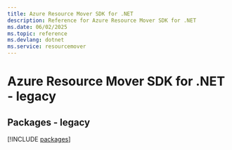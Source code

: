```yaml
---
title: Azure Resource Mover SDK for .NET
description: Reference for Azure Resource Mover SDK for .NET
ms.date: 06/02/2025
ms.topic: reference
ms.devlang: dotnet
ms.service: resourcemover
---
```

# Azure Resource Mover SDK for .NET - legacy
## Packages - legacy
[!INCLUDE [packages](resource-mover-index.md)]